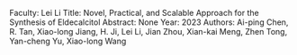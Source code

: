 Faculty: Lei Li
Title: Novel, Practical, and Scalable Approach for the Synthesis of Eldecalcitol
Abstract: None
Year: 2023
Authors: Ai-ping Chen, R. Tan, Xiao-long Jiang, H. Ji, Lei Li, Jian Zhou, Xian-kai Meng, Zhen Tong, Yan-cheng Yu, Xiao-long Wang
